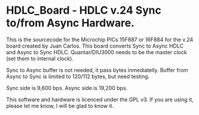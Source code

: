 # HDLC_Board - HDLC v.24 Sync to/from Async Hardware.

This is the sourcecode for the Microchip PICs 15F887 or 16F884 for the v.24 board created by Juan Carlos.
This board converts Sync to Async HDLC and Async to Sync HDLC.
Quantar/DIU3000 needs to be the master clock (set them to internal clock).

Sync to Async buffer is not needed, it pass bytes inmediatelly.
Buffer from Async to Sync is limited to 120/112 bytes, but need testing.

Sync side is 9,600 bps.
Async side is 19,200 bps.

This software and hardware is licenced under the GPL v3. If you are using it, please let me know, I will be glad to know it.
